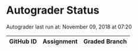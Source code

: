 # Autograder Status
Autograder last run at: November 09, 2018 at 07:20

| GitHub ID | Assignment | Graded Branch |
|-----------|------------|---------------|
